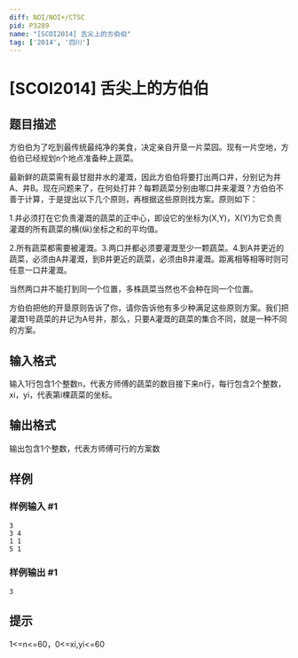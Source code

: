 ```yaml
---
diff: NOI/NOI+/CTSC
pid: P3289
name: "[SCOI2014] 舌尖上的方伯伯"
tag: ['2014', '四川']
---
```

# [SCOI2014] 舌尖上的方伯伯
## 题目描述

方伯伯为了吃到最传统最纯净的美食，决定亲自开垦一片菜园。现有一片空地，方伯伯已经规划n个地点准备种上蔬菜。

最新鲜的蔬菜需有最甘甜井水的灌溉，因此方伯伯将要打出两口井，分别记为井A、井B。现在问题来了，在何处打井？每颗蔬菜分别由哪口井来灌溉？方伯伯不善于计算，于是提出以下几个原则，再根据这些原则找方案。原则如下：

1.井必须打在它负责灌溉的蔬菜的正中心，即设它的坐标为(X,Y)，X(Y)为它负责灌溉的所有蔬菜的横(纵)坐标之和的平均值。

2.所有蔬菜都需要被灌溉。3.两口井都必须要灌溉至少一颗蔬菜。4.到A井更近的蔬菜，必须由A井灌溉，到B井更近的蔬菜，必须由B井灌溉。距离相等相等时则可任意一口井灌溉。

当然两口井不能打到同一个位置，多株蔬菜当然也不会种在同一个位置。

方伯伯把他的开垦原则告诉了你，请你告诉他有多少种满足这些原则方案。我们把灌溉1号蔬菜的井记为A号井，那么，只要A灌溉的蔬菜的集合不同，就是一种不同的方案。

## 输入格式

输入1行包含1个整数n，代表方师傅的蔬菜的数目接下来n行，每行包含2个整数，xi，yi，代表第i棵蔬菜的坐标。

## 输出格式

输出包含1个整数，代表方师傅可行的方案数

## 样例

### 样例输入 #1
```
3
3 4
1 1
5 1
```
### 样例输出 #1
```
3
```
## 提示

1<=n<=60，0<=xi,yi<=60

